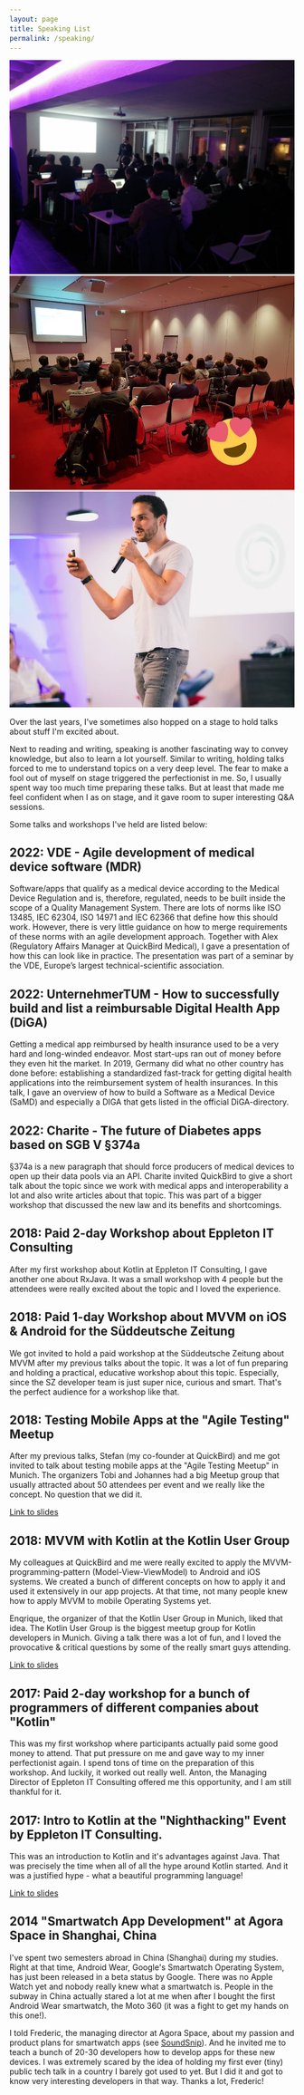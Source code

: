 ```yaml
---
layout: page
title: Speaking List
permalink: /speaking/
---
```

<div class="gallery-box">
  <div class="gallery">
    <img src="/images/talks/speech3.jpg" loading="lazy">
    <img src="/images/talks/speech2.jpg" loading="lazy">
    <img src="/images/talks/speech5.jpg" loading="lazy">
  </div>
</div>

Over the last years, I've sometimes also hopped on a stage to hold talks about stuff I'm excited about.

Next to reading and writing, speaking is another fascinating way to convey knowledge, but also to learn a lot yourself. Similar to writing, holding talks forced to me to understand topics on a very deep level. The fear to make a fool out of myself on stage triggered the perfectionist in me. So, I usually spent way too much time preparing these talks.
But at least that made me feel confident when I as on stage, and it gave room to super interesting Q&A sessions.

Some talks and workshops I've held are listed below:

## 2022: VDE - Agile development of medical device software (MDR)

Software/apps that qualify as a medical device according to the Medical Device Regulation and is, therefore, regulated, needs to be built inside the scope of a Quality Management System. There are lots of norms like ISO 13485, IEC 62304, ISO 14971 and IEC 62366 that define how this should work. However, there is very little guidance on how to merge requirements of these norms with an agile development approach.
Together with Alex (Regulatory Affairs Manager at QuickBird Medical), I gave a presentation of how this can look like in practice. The presentation was part of a seminar by the VDE, Europe’s largest technical-scientific association.

## 2022: UnternehmerTUM - How to successfully build and list a reimbursable Digital Health App (DiGA)
Getting a medical app reimbursed by health insurance used to be a very hard and long-winded endeavor. Most start-ups ran out of money before they even hit the market. In 2019, Germany did what no other country has done before: establishing a standardized fast-track for getting digital health applications into the reimbursement system of health insurances.
In this talk, I gave an overview of how to build a Software as a Medical Device (SaMD) and especially a DIGA that gets listed in the official DiGA-directory. 

## 2022: Charite - The future of Diabetes apps based on SGB V §374a

§374a is a new paragraph that should force producers of medical devices to open up their data pools via an API.
Charite invited QuickBird to give a short talk about the topic since we work with medical apps and interoperability a lot and also write articles about that topic. This was part of a bigger workshop that discussed the new law and its benefits and shortcomings.

## 2018: Paid 2-day Workshop about Eppleton IT Consulting

After my first workshop about Kotlin at Eppleton IT Consulting, I gave another one about RxJava. It was a small workshop with 4 people but the attendees were really excited about the topic and I loved the experience.

## 2018: Paid 1-day Workshop about MVVM on iOS & Android for the Süddeutsche Zeitung

We got invited to hold a paid workshop at the Süddeutsche Zeitung about MVVM after my previous talks about the topic. It was a lot of fun preparing and holding a practical, educative workshop about this topic. Especially, since the SZ developer team is just super nice, curious and smart. That's the perfect audience for a workshop like that.

## 2018: Testing Mobile Apps at the "Agile Testing" Meetup

After my previous talks, Stefan (my co-founder at QuickBird) and me got invited to talk about testing mobile apps at the "Agile Testing Meetup" in Munich. The organizers Tobi and Johannes had a big Meetup group that usually attracted about 50 attendees per event and we really like the concept. No question that we did it.

[Link to slides](https://www.slideshare.net/QuickBirdStudios/testing-mobile-apps-94205239)

## 2018: MVVM with Kotlin at the Kotlin User Group

My colleagues at QuickBird and me were really excited to apply the MVVM-programming-pattern (Model-View-ViewModel) to Android and iOS systems. We created a bunch of different concepts on how to apply it and used it extensively in our app projects. At that time, not many people knew how to apply MVVM to mobile Operating Systems yet.

Enqrique, the organizer of that the Kotlin User Group in Munich, liked that idea. The Kotlin User Group is the biggest meetup group for Kotlin developers in Munich. Giving a talk there was a lot of fun, and I loved the provocative & critical questions by some of the really smart guys attending.

[Link to slides](https://www.slideshare.net/QuickBirdStudios/mvvm-with-kotlin-making-ios-and-android-apps-as-similar-as-possible)

## 2017: Paid 2-day workshop for a bunch of programmers of different companies about "Kotlin"

This was my first workshop where participants actually paid some good money to attend. That put pressure on me and gave way to my inner perfectionist again. I spend tons of time on the preparation of this workshop. And luckily, it worked out really well.
Anton, the Managing Director of Eppleton IT Consulting offered me this opportunity, and I am still thankful for it.

## 2017: Intro to Kotlin at the "Nighthacking" Event by Eppleton IT Consulting.

This was an introduction to Kotlin and it's advantages against Java. That was precisely the time when all of all the hype around Kotlin started. And it was a justified hype - what a beautiful programming language!

[Link to slides](https://www.slideshare.net/QuickBirdStudios/kotlin-basics-81854441)

## 2014 "Smartwatch App Development" at Agora Space in Shanghai, China

I've spent two semesters abroad in China (Shanghai) during my studies.
Right at that time, Android Wear, Google's Smartwatch Operating System, has just been released in a beta status by Google. There was no Apple Watch yet and nobody really knew what a smartwatch is. People in the subway in China actually stared a lot at me when after I bought the first Android Wear smartwatch, the Moto 360 (it was a fight to get my hands on this one!).

I told Frederic, the managing director at Agora Space, about my passion and product plans for smartwatch apps (see [SoundSnip](/project/app-00-soundsnip)). And he invited me to teach a bunch of 20-30 developers how to develop apps for these new devices. I was extremely scared by the idea of holding my first ever (tiny) public tech talk in a country I barely got used to yet. But I did it and got to know very interesting developers in that way. Thanks a lot, Frederic!
